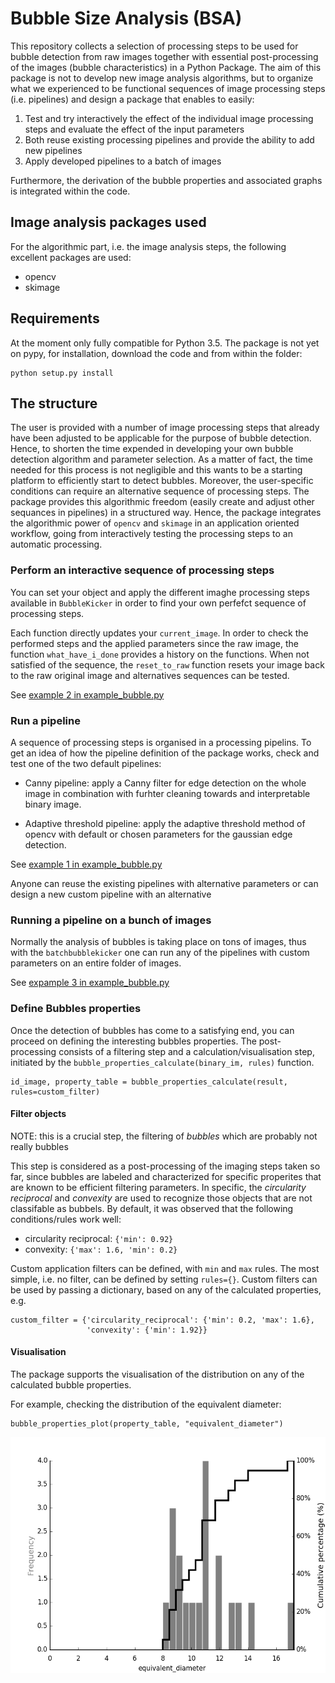 # Bubble Size Analysis (BSA)

This repository collects a selection of processing steps to be used for bubble detection from raw images together with essential post-processing of the images (bubble characteristics) in a Python Package. The aim of this package is not to develop new image analysis algorithms, but to organize what we experienced to be functional sequences of image processing steps (i.e. pipelines) and design a package that enables to easily:

1. Test and try interactively the effect of the individual image processing steps and evaluate the effect of the input parameters
2. Both reuse existing processing pipelines and provide the ability to add new pipelines
3. Apply developed pipelines to a batch of images

Furthermore, the derivation of the bubble properties and associated graphs is integrated within the code.

## Image analysis packages used 
For the algorithmic part, i.e. the image analysis steps, the following excellent packages are used:
- opencv
- skimage

## Requirements
At the moment only fully compatible for Python 3.5. The package is not yet on pypy, for installation, download the code and from within the folder:

```
python setup.py install
```

## The structure
The user is provided with a number of image processing steps that already have been adjusted to be applicable for the purpose of bubble detection. Hence, to shorten the time expended in developing your own bubble detection algorithm and parameter selection. As a matter of fact, the time needed for this process is not negligible and this wants to be a starting platform to efficiently start to detect bubbles. Moreover, the user-specific conditions can require an alternative sequence of processing steps. The package provides this algorithmic freedom (easily create and adjust other sequances in pipelines) in a structured way. Hence, the package integrates the algorithmic power of `opencv` and `skimage` in an application oriented workflow, going from interactively testing the processing steps to an automatic processing. 

### Perform an interactive sequence of processing steps
You can set your object and apply the different imaghe processing steps available in `BubbleKicker` in order to find your own perfefct sequence of processing steps. 

Each function directly updates your `current_image`. In order to check the performed steps and the applied parameters since the raw image, the function `what_have_i_done` provides a history on the functions. When not satisfied of the sequence, the `reset_to_raw` function resets your image back to the raw original image and alternatives sequences can be tested. 

See [example 2 in example_bubble.py](https://github.com/gbellandi/bubble_size_analysis/blob/master/examples/example_bubble.py#L31)

### Run a pipeline
A sequence of processing steps is organised in a processing pipelins. To get an idea of how the pipeline definition of the package works, check and test one of the two default pipelines:

- Canny pipeline:
	apply a Canny filter for edge detection on the whole image in combination with furhter cleaning towards and interpretable binary image.

- Adaptive threshold pipeline: 
	apply the adaptive threshold method of opencv with default or chosen parameters for the gaussian edge detection.

See [example 1 in example_bubble.py](https://github.com/gbellandi/bubble_size_analysis/blob/master/examples/example_bubble.py#L11)

Anyone can reuse the existing pipelines with alternative parameters or can design a new custom pipeline with an alternative 

### Running a pipeline on a bunch of images
Normally the analysis of bubbles is taking place on tons of images, thus with the `batchbubblekicker` one can run any of the pipelines with custom parameters on an entire folder of images. 

See [expample 3 in example_bubble.py](https://github.com/gbellandi/bubble_size_analysis/blob/master/examples/example_bubble.py#L73)

### Define Bubbles properties
Once the detection of bubbles has come to a satisfying end, you can proceed on defining the interesting bubbles properties. The post-processing consists of a filtering step and a calculation/visualisation step, initiated by the `bubble_properties_calculate(binary_im, rules)` function. 

```
id_image, property_table = bubble_properties_calculate(result, rules=custom_filter)
```

#### Filter objects
NOTE: this is a crucial step, the filtering of *bubbles* which are probably not really bubbles

This step is considered as a post-processing of the imaging steps taken so far, since bubbles are labeled and characterized for specific properites that are known to be efficient filtering parameters. In specific, the *circularity reciprocal* and *convexity* are used to recognize those objects that are not classifable as bubbels. By default, it was observed that the following conditions/rules work well:
* circularity reciprocal: `{'min': 0.92}`
* convexity: `{'max': 1.6, 'min': 0.2}`

Custom application filters can be defined, with `min` and `max` rules.  The most simple, i.e. no filter, can be defined by setting `rules={}`. Custom filters can be used by passing a dictionary, based on any of the calculated properties, e.g.

```
custom_filter = {'circularity_reciprocal': {'min': 0.2, 'max': 1.6},
                 'convexity': {'min': 1.92}}
```

#### Visualisation
The package supports the visualisation of the distribution on any of the calculated bubble properties. 

For example, checking the distribution of the equivalent diameter:

```
bubble_properties_plot(property_table, "equivalent_diameter")
```

![diameter](examples/output_eq_diameter.png)

